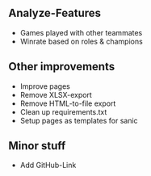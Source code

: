 ## Analyze-Features
- Games played with other teammates
- Winrate based on roles & champions
## Other improvements
- Improve pages
- Remove XLSX-export
- Remove HTML-to-file export
- Clean up requirements.txt
- Setup pages as templates for sanic
## Minor stuff
- Add GitHub-Link